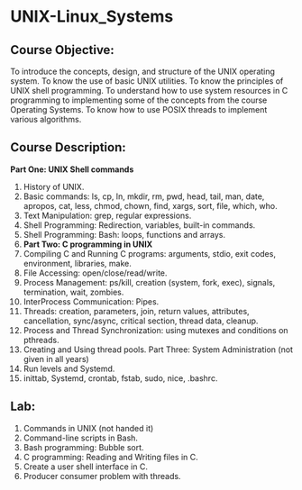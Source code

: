 # UNIX-Linux_Systems

## Course Objective: 
To introduce the concepts, design, and structure of the UNIX operating system. To know the use of basic UNIX utilities. To know the principles of UNIX shell programming. To understand how to use system resources in C programming to implementing some of the concepts from the course Operating Systems. To know how to use POSIX threads to implement various algorithms. 

## Course Description:
**Part One: UNIX Shell commands**
1. History of UNIX.
2. Basic commands: ls, cp, ln, mkdir, rm, pwd, head, tail, man, date, apropos, cat, less, chmod, chown, find, xargs, sort, file, which, who.
3. Text Manipulation: grep, regular expressions.
4. Shell Programming: Redirection, variables, built-in commands.
5. Shell Programming:  Bash: loops, functions and arrays.
6. **Part Two: C programming in UNIX**
7. Compiling C and Running C programs: arguments, stdio, exit codes, environment, libraries, make.
8. File Accessing: open/close/read/write.
9. Process Management: ps/kill, creation (system, fork, exec), signals, termination, wait, zombies.
10. InterProcess Communication: Pipes.
11. Threads: creation, parameters, join, return values, attributes, cancellation, sync/async, critical section, thread data, cleanup.
12. Process and Thread Synchronization: using mutexes and conditions on pthreads.
13. Creating and Using thread pools.
Part Three: System Administration (not given in all years)
14. Run levels and Systemd.
15. inittab, Systemd, crontab, fstab, sudo, nice, .bashrc.

## Lab:
1. 	Commands in UNIX (not handed it)
2.  Command-line scripts in Bash.
3. 	Bash programming: Bubble sort.
4.  C programming: Reading and Writing files in C.
5. 	Create a user shell interface in C.
6.   Producer consumer problem with threads.
